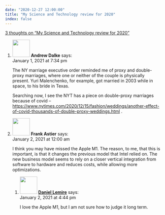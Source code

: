 ```yaml
---
date: "2020-12-27 12:00:00"
title: "My Science and Technology review for 2020"
index: false
---
```


[3 thoughts on &ldquo;My Science and Technology review for 2020&rdquo;](/lemire/blog/2020/12-27-my-science-and-technology-review-for-2020)

<ol class="comment-list">
<li id="comment-564313" class="comment byuser comment-author-andrew even thread-even depth-1">
<div class="comment-author vcard">
<img alt src="https://secure.gravatar.com/avatar/2d3e32506243224474e7292fab5fddba?s=56&#038;d=mm&#038;r=g" srcset="https://secure.gravatar.com/avatar/2d3e32506243224474e7292fab5fddba?s=112&#038;d=mm&#038;r=g 2x" class="avatar avatar-56 photo" height="56" width="56" decoding="async" /> <b class="fn">Andrew Dalke</b> <span class="says">says:</span> </div>
<div class="comment-metadata"><time datetime="2021-01-01T19:34:10+00:00">January 1, 2021 at 7:34 pm</time></a> </div>
<div class="comment-content">
<p>The NY marriage executive order reminded me of proxy and double-proxy marriages, where one or neither of the couple is physically present. Yuri Malenchenko, for example, got married in 2003 while in space, to his bride in Texas.</p>
<p>Searching now, I see the NYT has a piece on double-proxy marriages because of covid &#8211; <a href="https://www.nytimes.com/2020/12/15/fashion/weddings/another-effect-of-covid-thousands-of-double-proxy-weddings.html" rel="nofollow ugc">https://www.nytimes.com/2020/12/15/fashion/weddings/another-effect-of-covid-thousands-of-double-proxy-weddings.html</a> .</p>
</div>
</li>
<li id="comment-564365" class="comment odd alt thread-odd thread-alt depth-1 parent">
<div class="comment-author vcard">
<img alt src="https://secure.gravatar.com/avatar/fd55bf483eadf8e81377407a923df5b8?s=56&#038;d=mm&#038;r=g" srcset="https://secure.gravatar.com/avatar/fd55bf483eadf8e81377407a923df5b8?s=112&#038;d=mm&#038;r=g 2x" class="avatar avatar-56 photo" height="56" width="56" decoding="async" /> <b class="fn">Frank Astier</b> <span class="says">says:</span> </div>
<div class="comment-metadata"><time datetime="2021-01-02T00:00:01+00:00">January 2, 2021 at 12:00 am</time></a> </div>
<div class="comment-content">
<p>I think you may have missed the Apple M1. The reason, to me, that this is important, is that it changes the previous model that Intel relied on. The new business model seems to rely on a closer vertical integration from software to hardware and reduces costs, while allowing more optimizations.</p>
</div>
<ol class="children">
<li id="comment-564530" class="comment byuser comment-author-lemire bypostauthor even depth-2">
<div class="comment-author vcard">
<img alt src="https://secure.gravatar.com/avatar/2ca999bef9535950f5b84281a4dab006?s=56&#038;d=mm&#038;r=g" srcset="https://secure.gravatar.com/avatar/2ca999bef9535950f5b84281a4dab006?s=112&#038;d=mm&#038;r=g 2x" class="avatar avatar-56 photo" height="56" width="56" loading="lazy" decoding="async" /> <b class="fn"><a href="https://lemire.me/en/" class="url" rel="ugc">Daniel Lemire</a></b> <span class="says">says:</span> </div>
<div class="comment-metadata"><time datetime="2021-01-02T16:44:57+00:00">January 2, 2021 at 4:44 pm</time></a> </div>
<div class="comment-content">
<p>I love the Apple M1, but I am not sure how to judge it long term.</p>
</div>
</li>
</ol>
</li>
</ol>
